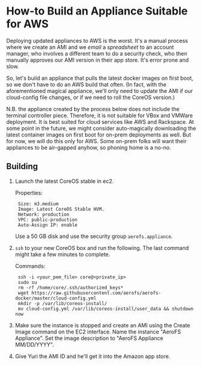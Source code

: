 # How-to Build an Appliance Suitable for AWS

Deploying updated appliances to AWS is the worst. It's a manual process where
we create an AMI and we _email_ a _spreadsheet_ to an account manager, who
involves a different team to do a security check, who then manually approves
our AMI version in their app store. It's error prone and slow.

So, let's build an appliance that pulls the latest docker images on first boot,
so we don't have to do an AWS build that often. (In fact, with the
aforementioned magical appliance, we'll only need to update the AMI if our
cloud-config file changes, or if we need to roll the CoreOS version.)

N.B. the appliance created by the process below does not include the terminal
controller piece. Therefore, it is not suitable for VBox and VMWare deployment.
It is best suited for cloud services like AWS and Rackspace. At some point in
the future, we might consider auto-magically downloading the latest container
images on first boot for on-prem deployments as well. But for now, we will do
this only for AWS. Some on-prem folks will want their appliances to be
air-gapped anyhow, so phoning home is a no-no.

## Building

1. Launch the latest CoreOS stable in ec2.

   Properties:

        Size: m3.medium
        Image: Latest CoreOS Stable HVM.
        Network: production
        VPC: public-production
        Auto-Assign IP: enable

   Use a 50 GB disk and use the security group `aerofs.appliance`.

2. `ssh` to your new CoreOS box and run the following. The last command might
   take a few minutes to complete.

   Commands:

        ssh -i <your_pem_file> core@<private_ip>
        sudo su
        rm -rf /home/core/.ssh/authorized_keys*
        wget https://raw.githubusercontent.com/aerofs/aerofs-docker/master/cloud-config.yml
        mkdir -p /var/lib/coreos-install/
        mv cloud-config.yml /var/lib/coreos-install/user_data && shutdown now

3. Make sure the instance is stopped and create an AMI using the Create Image command on the
   EC2 interface. Name the instance "AeroFS Appliance". Set the image description to "AeroFS
   Appliance MM/DD/YYYY".

4. Give Yuri the AMI ID and he'll get it into the Amazon app store.
